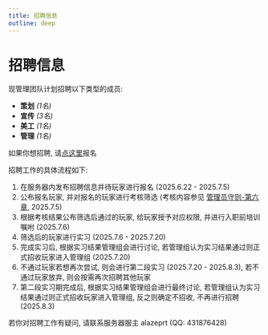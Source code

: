 ```yaml
---
title: 招聘信息
outline: deep
---
```


# 招聘信息

现管理团队计划招聘以下类型的成员:
- **策划** *(1名)*
- **宣传** *(3名)*
- **美工** *(1名)*
- **管理** *(1名)*

如果你想招聘, 请[点这里](https://www.wjx.cn/vm/tyCkK2y.aspx#)报名

招聘工作的具体流程如下:
1. 在服务器内发布招聘信息并待玩家进行报名 (2025.6.22 - 2025.7.5)
2. 公布报名玩家, 并对报名的玩家进行考核筛选 (考核内容参见 [管理员守则-第六章](./training.md), 2025.7.5)
3. 根据考核结果公布筛选后通过的玩家, 给玩家授予对应权限, 并进行入职前培训嘱咐 (2025.7.6)
4. 筛选后的玩家进行实习 (2025.7.6 - 2025.7.20)
5. 完成实习后, 根据实习结果管理组会进行讨论, 若管理组认为实习结果通过则正式招收玩家进入管理组 (2025.7.20)
6. 不通过玩家若想再次尝试, 则会进行第二段实习 (2025.7.20 - 2025.8.3), 若不通过玩家放弃, 则会按需再次招聘其他玩家
7. 第二段实习期完成后, 根据实习结果管理组会进行最终讨论, 若管理组认为实习结果通过则正式招收玩家进入管理组, 反之则确定不招收, 不再进行招聘 (2025.8.3)

若你对招聘工作有疑问, 请联系服务器服主 alazeprt (QQ: 431876428)